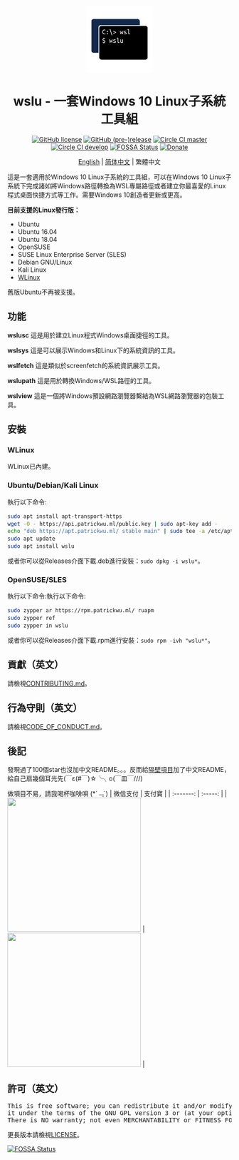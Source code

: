 <div align="center">

<img width="150" height="150" src="extras/icon.png">

# wslu - 一套Windows 10 Linux子系統工具組

[![GitHub license](https://badgen.net/github/license/wslutilities/wslu?icon=github&label=&color=cyan)](https://github.com/wslutilities/wslu/blob/master/LICENSE)
[![GitHub (pre-)release](https://badgen.net/github/release/wslutilities/wslu?icon=github&label=&color=yellow)](https://github.com/wslutilities/wslu)
[![Circle CI master](https://badgen.net/circleci/github/wslutilities/wslu/master?label=master&icon=circleci)](https://circleci.com/gh/wslutilities/wslu/tree/master)
[![Circle CI develop](https://badgen.net/circleci/github/wslutilities/wslu/develop?label=develop&icon=circleci)](https://circleci.com/gh/wslutilities/wslu/tree/develop)
[![FOSSA Status](https://app.fossa.io/api/projects/git%2Bgithub.com%2Fpatrick330602%2Fwslu.svg?type=shield)](https://app.fossa.io/projects/git%2Bgithub.com%2Fpatrick330602%2Fwslu?ref=badge_shield)
[![Donate](https://badgen.net/badge/Donate/Paypal/purple)](https://www.paypal.me/callmepk/)

[English](README.md) | [简体中文](README.hans.md) | 繁體中文

</div>

這是一套適用於Windows 10 Linux子系統的工具組，可以在Windows 10 Linux子系統下完成諸如將Windows路徑轉換為WSL專屬路徑或者建立你最喜愛的Linux程式桌面快捷方式等工作。需要Windows 10創造者更新或更高。

**目前支援的Linux發行版：**
- Ubuntu
- Ubuntu 16.04
- Ubuntu 18.04
- OpenSUSE
- SUSE Linux Enterprise Server (SLES)
- Debian GNU/Linux
- Kali Linux
- [WLinux](https://afflnk.microsoft.com/c/1291904/433017/7593?u=https%3A%2F%2Fwww.microsoft.com%2Fstore%2FproductId%2F9NV1GV1PXZ6P)

舊版Ubuntu不再被支援。

## 功能

**wslusc**
這是用於建立Linux程式Windows桌面捷徑的工具。

**wslsys**
這是可以展示Windows和Linux下的系統資訊的工具。

**wslfetch**
這是類似於screenfetch的系統資訊展示工具。

**wslupath**
這是用於轉換Windows/WSL路徑的工具。

**wslview**
這是一個將Windows預設網路瀏覽器繫結為WSL網路瀏覽器的包裝工具。

## 安裝

### WLinux

WLinux已內建。

### Ubuntu/Debian/Kali Linux

執行以下命令:
```bash
sudo apt install apt-transport-https
wget -O - https://api.patrickwu.ml/public.key | sudo apt-key add -
echo "deb https://apt.patrickwu.ml/ stable main" | sudo tee -a /etc/apt/sources.list 
sudo apt update
sudo apt install wslu
```

或者你可以從Releases介面下載.deb進行安裝：`sudo dpkg -i wslu*`。

### OpenSUSE/SLES

執行以下命令:執行以下命令:
```bash
sudo zypper ar https://rpm.patrickwu.ml/ ruapm
sudo zypper ref
sudo zypper in wslu
```

或者你可以從Releases介面下載.rpm進行安裝：`sudo rpm -ivh "wslu*"`。

## 貢獻（英文）

請檢視[CONTRIBUTING.md](CONTRIBUTING.md)。

## 行為守則（英文）

請檢視[CODE_OF_CONDUCT.md](CODE_OF_CONDUCT.md)。

## 後記

發現過了100個star也沒加中文README。。。反而給[隔壁項目](https://afflnk.microsoft.com/c/1291904/433017/7593?u=https%3A%2F%2Fwww.microsoft.com%2Fstore%2FproductId%2F9NV1GV1PXZ6P)加了中文README，給自己扇幾個耳光先(￣ε(#￣)☆╰╮o(￣皿￣///)

做項目不易，請我喝杯咖啡唄 (*´﹃\`)
| 微信支付 | 支付寶 |
| :-------: | :-----: |
| <img width="300" height="300" src="https://patrickwu.ml/images/base/wechatpay.jpg"> | <img width="300" height="300" src="https://patrickwu.ml/images/base/alipay.jpg"> |

## 許可（英文）

<pre>
This is free software; you can redistribute it and/or modify
it under the terms of the GNU GPL version 3 or (at your option) any later version.
There is NO warranty; not even MERCHANTABILITY or FITNESS FOR A PARTICULAR PURPOSE.
</pre>

更長版本請檢視[LICENSE](LICENSE)。

[![FOSSA Status](https://app.fossa.io/api/projects/git%2Bgithub.com%2Fpatrick330602%2Fwslu.svg?type=large)](https://app.fossa.io/projects/git%2Bgithub.com%2Fpatrick330602%2Fwslu?ref=badge_large)


